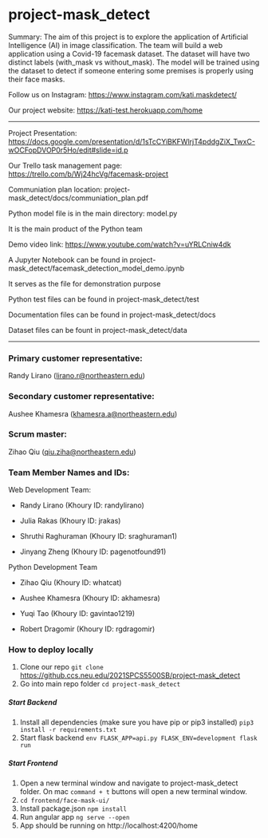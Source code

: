 # project-mask_detect
Summary: The aim of this project is to explore the application of Artificial Intelligence (AI) in image classification. The team will build a web application using a Covid-19 facemask dataset. The dataset will have two distinct labels (with_mask vs without_mask). The model will be trained using the dataset to detect if someone entering some premises is properly using their face masks.

Follow us on Instagram: https://www.instagram.com/kati.maskdetect/

Our project website: https://kati-test.herokuapp.com/home
*****************************************************************

Project Presentation: https://docs.google.com/presentation/d/1sTcCYiBKFWlrjT4pddgZiX_TwxC-wOCFopDVOP0r5Ho/edit#slide=id.p

Our Trello task management page: https://trello.com/b/Wj24hcVg/facemask-project

Communiation plan location: project-mask_detect/docs/communiation_plan.pdf

Python model file is in the main directory: model.py

It is the main product of the Python team

Demo video link: https://www.youtube.com/watch?v=uYRLCniw4dk

A Jupyter Notebook can be found in project-mask_detect/facemask_detection_model_demo.ipynb

It serves as the file for demonstration purpose

Python test files can be found in project-mask_detect/test

Documentation files can be found in project-mask_detect/docs

Dataset files can be fount in project-mask_detect/data
*****************************************************************

### Primary customer representative:

Randy Lirano (lirano.r@northeastern.edu)

### Secondary customer representative:

Aushee Khamesra (khamesra.a@northeastern.edu)

### Scrum master:

Zihao Qiu (qiu.ziha@northeastern.edu)

### Team Member Names and IDs:

Web Development Team:

* Randy Lirano (Khoury ID: randylirano)

* Julia Rakas (Khoury ID: jrakas)

* Shruthi Raghuraman (Khoury ID: sraghuraman1)

* Jinyang Zheng (Khoury ID: pagenotfound91)

Python Development Team

* Zihao Qiu (Khoury ID: whatcat)

* Aushee Khamesra (Khoury ID: akhamesra)

* Yuqi Tao (Khoury ID: gavintao1219)

* Robert Dragomir (Khoury ID: rgdragomir)

### How to deploy locally

1. Clone our repo
`git clone `https://github.ccs.neu.edu/2021SPCS5500SB/project-mask_detect
2. Go into main repo folder
`cd project-mask_detect`
##### Start Backend

1. Install all dependencies (make sure you have pip or pip3 installed)
`pip3 install -r requirements.txt`
2. Start flask backend
`env FLASK_APP=api.py FLASK_ENV=development flask run`

##### Start Frontend

1. Open a new terminal window and navigate to project-mask_detect folder. On mac `command + t` buttons will open a new terminal window.
2. `cd frontend/face-mask-ui/`
3. Install package.json
`npm install`
4. Run angular app
`ng serve --open`
5. App should be running on http://localhost:4200/home
